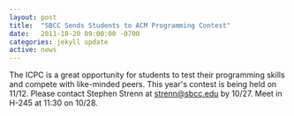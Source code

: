 ```yaml
---
layout: post
title:  "SBCC Sends Students to ACM Programming Contest"
date:   2011-10-20 09:00:00 -0700
categories: jekyll update
active: news
---
```


The ICPC is a great opportunity for students to test their programming skills and compete with like-minded peers. This year's contest is being held on 11/12. Please contact Stephen Strenn at strenn@sbcc.edu by 10/27. Meet in H-245 at 11:30 on 10/28.
